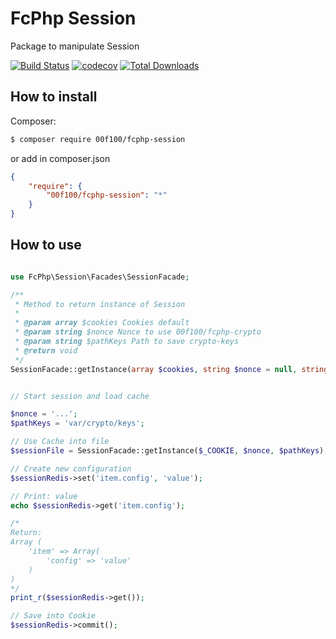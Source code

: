 # FcPhp Session

Package to manipulate Session

[![Build Status](https://travis-ci.org/00F100/fcphp-session.svg?branch=master)](https://travis-ci.org/00F100/fcphp-session) [![codecov](https://codecov.io/gh/00F100/fcphp-session/branch/master/graph/badge.svg)](https://codecov.io/gh/00F100/fcphp-session) [![Total Downloads](https://poser.pugx.org/00F100/fcphp-session/downloads)](https://packagist.org/packages/00F100/fcphp-session)

## How to install

Composer:
```sh
$ composer require 00f100/fcphp-session
```

or add in composer.json
```json
{
	"require": {
		"00f100/fcphp-session": "*"
	}
}
```

## How to use

```php

use FcPhp\Session\Facades\SessionFacade;

/**
 * Method to return instance of Session 
 *
 * @param array $cookies Cookies default
 * @param string $nonce Nonce to use 00f100/fcphp-crypto
 * @param string $pathKeys Path to save crypto-keys
 * @return void
 */
SessionFacade::getInstance(array $cookies, string $nonce = null, string $pathKeys = null);


// Start session and load cache

$nonce = '...';
$pathKeys = 'var/crypto/keys';

// Use Cache into file
$sessionFile = SessionFacade::getInstance($_COOKIE, $nonce, $pathKeys);

// Create new configuration
$sessionRedis->set('item.config', 'value');

// Print: value
echo $sessionRedis->get('item.config');

/*
Return: 
Array (
	'item' => Array(
		'config' => 'value'
	)
)
*/
print_r($sessionRedis->get());

// Save into Cookie
$sessionRedis->commit();
```